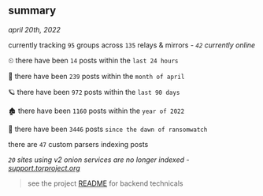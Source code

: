 
## summary
_april 20th, 2022_

currently tracking `95` groups across `135` relays & mirrors - _`42` currently online_

⏲ there have been `14` posts within the `last 24 hours`

🦈 there have been `239` posts within the `month of april`

🪐 there have been `972` posts within the `last 90 days`

🏚 there have been `1160` posts within the `year of 2022`

🦕 there have been `3446` posts `since the dawn of ransomwatch`

there are `47` custom parsers indexing posts

_`20` sites using v2 onion services are no longer indexed - [support.torproject.org](https://support.torproject.org/onionservices/v2-deprecation/)_

> see the project [README](https://github.com/thetanz/ransomwatch#ransomwatch--) for backend technicals

